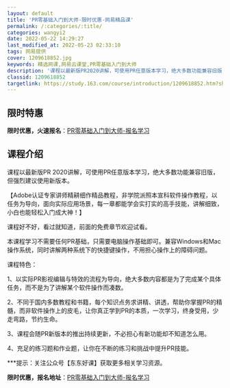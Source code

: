 ```yaml
---
layout: default
title: 'PR零基础入门到大师-限时优惠-网易精品课'
permalink: /:categories/:title/
categories: wangyi2
date: 2022-05-22 14:29:27
last_modified_at: 2022-05-23 02:33:10
tags: 网易提供
cover: 1209618852.jpg
keywords: 精选网课,网易云课堂,PR零基础入门到大师
description: '课程以最新版PR2020讲解，可使用PR任意版本学习，绝大多数功能兼容旧版，但强烈建议使用新版本。【Adobe认证专家讲'
classid: 1209618852
targetlink: https://study.163.com/course/introduction/1209618852.htm?share=1&shareId=1025206652&utm_campaign=share&utm_medium=iphoneShare&utm_source=&utm_u=1025206652
---
```


## 限时特惠

**限时优惠，火速报名**：[PR零基础入门到大师-报名学习](https://study.163.com/course/introduction/1209618852.htm?share=1&shareId=1025206652&utm_campaign=share&utm_medium=iphoneShare&utm_source=&utm_u=1025206652)

## 课程介绍

课程以最新版PR 2020讲解，可使用PR任意版本学习，绝大多数功能兼容旧版，但强烈建议使用新版本。

【Adobe认证专家讲师精耕细作精品教程，非学院派照本宣科软件操作教程，以任务为导向，面向实际应用场景，每一章都能学会实打实的高手技能，讲解细致，小白也能轻松入门成大神！】

课程好不好，看过就知道，前面的免费章节欢迎试看。

本课程学习不需要任何PR基础，只需要电脑操作基础即可。兼容Windows和Mac操作系统，同时讲解两种系统下的快捷键操作，不用担心操作上的障碍问题。

课程特色：

1、以实际PR影视编辑与特效的流程为导向，绝大多数内容都是为了完成某个具体任务，而不是为了讲解某个软件操作而凑数。

2、不同于国内多数教程和书籍，每个知识点务求讲精、讲透，帮助你掌握PR的精髓，而非软件操作上的皮毛，让你真正学到PR的本质，一次学习，终身受用，少走弯路，节约生命。

3、课程会随PR新版本的推出持续更新，不必担心有新功能却不知道怎么用。

4、充足的练习题和作业题，让你在不断的练习和挑战中提升PR技能。

***提示：关注公众号【东东好课】获取更多相关学习资源。

**限时优惠，报名地址**：[PR零基础入门到大师-报名学习](https://study.163.com/course/introduction/1209618852.htm?share=1&shareId=1025206652&utm_campaign=share&utm_medium=iphoneShare&utm_source=&utm_u=1025206652)

